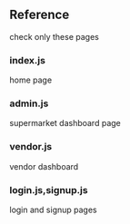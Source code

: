 ## Reference
check only these pages
### index.js
home page  
### admin.js
supermarket dashboard page

### vendor.js
vendor dashboard

### login.js,signup.js
login and signup pages
